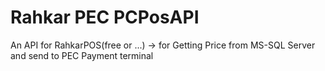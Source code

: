 # Rahkar PEC PCPosAPI
An API for RahkarPOS(free or ...) -> for Getting Price from MS-SQL Server and send to PEC Payment terminal
